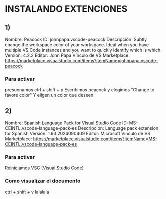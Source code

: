 # INSTALANDO EXTENCIONES

## **1)**
Nombre: Peacock
ID: johnpapa.vscode-peacock
Descripción: Subtly change the workspace color of your workspace. Ideal when you have multiple VS Code instances and you want to quickly identify which is which.
Versión: 4.2.2
Editor: John Papa
Vínculo de VS Marketplace: https://marketplace.visualstudio.com/items?itemName=johnpapa.vscode-peacock

### Para activar
presuonamos ctrl + shift + p
Escribimos peacock y elegimos "Change to favore color"
Y eligen un color que deseen

## **2)**
Nombre: Spanish Language Pack for Visual Studio Code
ID: MS-CEINTL.vscode-language-pack-es
Descripción: Language pack extension for Spanish
Versión: 1.93.2024090409
Editor: Microsoft
Vínculo de VS Marketplace: https://marketplace.visualstudio.com/items?itemName=MS-CEINTL.vscode-language-pack-es

### Para activar
Reiniciamos VSC (Visual Studio Code)

### Como visualizar el documento
ctrl + shift + v
lalalala